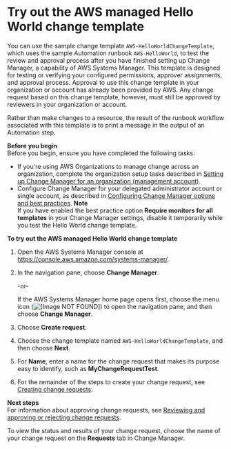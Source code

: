 # Try out the AWS managed Hello World change template<a name="change-templates-aws-managed"></a>

You can use the sample change template `AWS-HelloWorldChangeTemplate`, which uses the sample Automation runbook `AWS-HelloWorld`, to test the review and approval process after you have finished setting up Change Manager, a capability of AWS Systems Manager\. This template is designed for testing or verifying your configured permissions, approver assignments, and approval process\. Approval to use this change template in your organization or account has already been provided by AWS\. Any change request based on this change template, however, must still be approved by reviewers in your organization or account\.

Rather than make changes to a resource, the result of the runbook workflow associated with this template is to print a message in the output of an Automation step\.

**Before you begin**  
Before you begin, ensure you have completed the following tasks:
+ If you're using AWS Organizations to manage change across an organization, complete the organization setup tasks described in [Setting up Change Manager for an organization \(management account\)](change-manager-organization-setup.md)\.
+ Configure Change Manager for your delegated administrator account or single account, as described in [Configuring Change Manager options and best practices](change-manager-account-setup.md)\. 
**Note**  
If you have enabled the best practice option **Require monitors for all templates** in your Change Manager settings, disable it temporarily while you test the Hello World change template\.

**To try out the AWS managed Hello World change template**

1. Open the AWS Systems Manager console at [https://console\.aws\.amazon\.com/systems\-manager/](https://console.aws.amazon.com/systems-manager/)\.

1. In the navigation pane, choose **Change Manager**\.

   \-or\-

   If the AWS Systems Manager home page opens first, choose the menu icon \(![\[Image NOT FOUND\]](http://docs.aws.amazon.com/systems-manager/latest/userguide/images/menu-icon-small.png)\) to open the navigation pane, and then choose **Change Manager**\.

1. Choose **Create request**\.

1. Choose the change template named `AWS-HelloWorldChangeTemplate`, and then choose **Next**\.

1. For **Name**, enter a name for the change request that makes its purpose easy to identify, such as **MyChangeRequestTest**\.

1. For the remainder of the steps to create your change request, see [Creating change requests](change-requests-create.md)\.

**Next steps**  
For information about approving change requests, see [Reviewing and approving or rejecting change requests](change-requests-review.md)\.

To view the status and results of your change request, choose the name of your change request on the **Requests** tab in Change Manager\. 